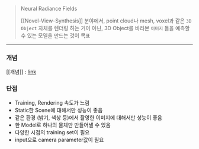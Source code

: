 >Neural Radiance Fields
>
>[[Novel-View-Synthesis]] 분야에서, point cloud나 mesh, voxel과 같은 `3D Object` 자체를 렌더링 하는 거이 아닌, 3D Object를 바라본 `이미지` 들을 예측할 수 있는 모델을 만드는 것이 목표
---
### 개념
[[<NeRF>개념]] : [link](Computer_Vision/<NeRF>_개념.md)

### 단점
- Training, Rendering 속도가 느림
- Static한 Scene에 대해서만 성능이 좋음
- 같은 환경 (밝기, 색상 등)에서 촬영한 이미지에 대해서만 성능이 좋음
- 한 Model로 하나의 물체만 만들어낼 수 있음
- 다양한 시점의 training set이 필요
- input으로 camera parameter값이 필요